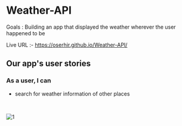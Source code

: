 # Weather-API

Goals : Building an app that displayed the weather wherever the user happened to be

Live URL :- https://oserhir.github.io/Weather-API/

## Our app's user stories

### As a user, I can

* search for weather information of other places

<br>

![1](https://user-images.githubusercontent.com/82850895/194750742-7b20e5a8-3de1-4d0c-ac74-7e79d8b6de27.png)
